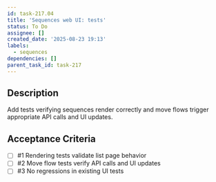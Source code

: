 ```yaml
---
id: task-217.04
title: 'Sequences web UI: tests'
status: To Do
assignee: []
created_date: '2025-08-23 19:13'
labels:
  - sequences
dependencies: []
parent_task_id: task-217
---
```


## Description

Add tests verifying sequences render correctly and move flows trigger appropriate API calls and UI updates.

## Acceptance Criteria
<!-- AC:BEGIN -->
- [ ] #1 Rendering tests validate list page behavior
- [ ] #2 Move flow tests verify API calls and UI updates
- [ ] #3 No regressions in existing UI tests
<!-- AC:END -->
